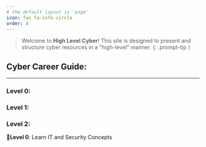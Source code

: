 ```yaml
---
# the default layout is 'page'
icon: fas fa-info-circle
order: 4
---
```


> Welcome to **High Level Cyber**! This site is designed to present and structure cyber resources in a "high-level" manner.
{: .prompt-tip }

## Cyber Career Guide:
---

### **Level 0**: 

### Level 1: 

### **Level 2**: 


**🔹Level 0**: Learn IT and Security Concepts
